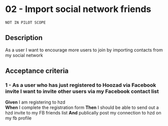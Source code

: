 # 02 - Import social network friends

```
NOT IN PILOT SCOPE
```

## Description
As a user I want to encourage more users to join by importing contacts from my social network

## Acceptance criteria

### 1 - As a user who has just registered to Hoozad via Facebook invite I want to invite other users via my Facebook contact list

**Given** I am registering to hzd  
**When** I complete the registration form 
**Then** I should be able to send out a hzd invite to my FB friends list
**And** publically post my connection to hzd on my fb profile
